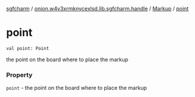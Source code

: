[sgfcharm](../../index.md) / [onion.w4v3xrmknycexlsd.lib.sgfcharm.handle](../index.md) / [Markup](index.md) / [point](./point.md)

# point

`val point: Point`

the point on the board where to place the markup

### Property

`point` - the point on the board where to place the markup